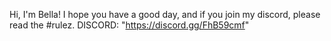 Hi, I'm Bella! I hope you have a good day, and if you join my
discord, please read the #rulez.
DISCORD: "https://discord.gg/FhB59cmf"
